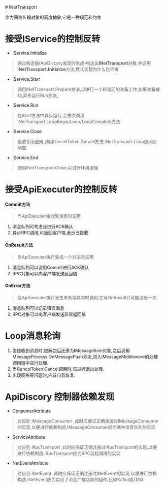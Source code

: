 ﻿﻿﻿﻿# INetTransport作为网络传输对象的高度抽象,它是一种规范和约束# 接受IService的控制反转-  IService.Initialize> 通过构造器(ApiDiscory发现时生成)构造出**INetTransport**对象,并调用**INetTransport.Initialize**方法,默认实现为什么也不做- IService.Start> 调用INetTransport.Prepare方法,以进行一个轮询前的准备工作,如果准备成功,异步运行Run方法,- IService.Run> 在Start方法中异步运行,会依次调用INetTransport.LoopBegin/Loop/LoopComplete方法- IService.Close> 接收关闭通知,调用CancelToken.Cancel方法,INetTransport.Loop应同步响应.- IService.End> 调用INetTransport.Close,以进行环境清理# 接受ApiExecuter的控制反转#### Commit方法> 当ApiExecuter接收到消息时调用1. 消息队列可考虑此进行ACK确认2. 异步RPC调用,可返回客户端,表示已接收#### OnResult方法> 当ApiExecuter执行完成一个方法时调用1. 消息队列可以调用Commit进行ACK确认2. RPC对象可以向客户端发送返回值#### OnError方法> 当ApiExecuter执行发生未处理异常时调用,它与OnResult只可能调用一次.1. 消息队列可以记录错误消息2. RPC对象可以向客户端发送异常返回值# Loop消息轮询1. 当接收到消息时,应解包后还原为IMessageItem对象,之后调用MessageProcess.OnMessagePush方法,进入IMessageMiddleware的处理调用链中进行处理.2. 当CancelToken.Cancel调用时,应进行退出处理.3. 出现网络等问题时,应该自我恢复.# ApiDiscory 控制器依赖发现- ConsumerAttribute> 对应到 IMessageConsumer ,此时应保证正确注册过IMessageConsumer的实现,以便进行依赖构造.IMessageConsumer应为某种消息队列的实现- ServiceAttribute> 对应到 IRpcTransport ,此时应保证正确注册过IRpcTransport的实现,以便进行依赖构造.IRpcTransport应为RPC远程调用的实现- NetEventAttribute> 对应到 INetEvent ,此时应保证正确注册过INetEvent的实现,以便进行依赖构造.INetEvent应为实现了消息广播功能的组件,比如Kafka或ZMQ
